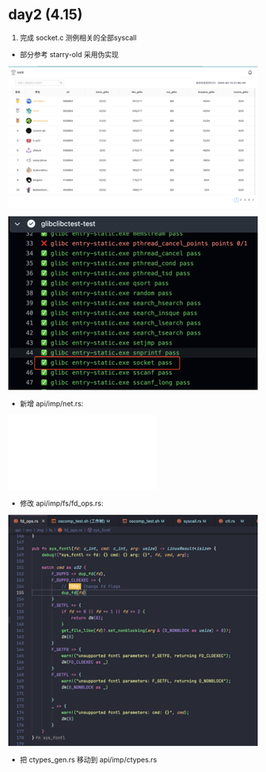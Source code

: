 # day2 (4.15)

1. 完成 socket.c 测例相关的全部syscall

- 部分参考 starry-old 采用伪实现

![](../../asserts/0410/7.jpg ':class=myImageClass')

![](../../asserts/0410/8.jpg ':class=myImageClass')

- 新增 api/imp/net.rs:

![](../../asserts/0417/1.rs ':include :type=rust')

- 修改 api/imp/fs/fd_ops.rs:

![](../../asserts/0417/1.jpg ':class=myImageClass')

- 把 ctypes_gen.rs 移动到 api/imp/ctypes.rs
